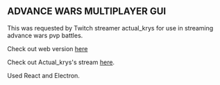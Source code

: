 ## ADVANCE WARS MULTIPLAYER GUI

This was requested by Twitch streamer actual_krys for use in streaming advance wars pvp battles.

Check out web version [here](https://actual-krys-pvp.herokuapp.com/)

Check out Actual_krys's stream [here](https://www.twitch.tv/actual_krys).

Used React and Electron.

